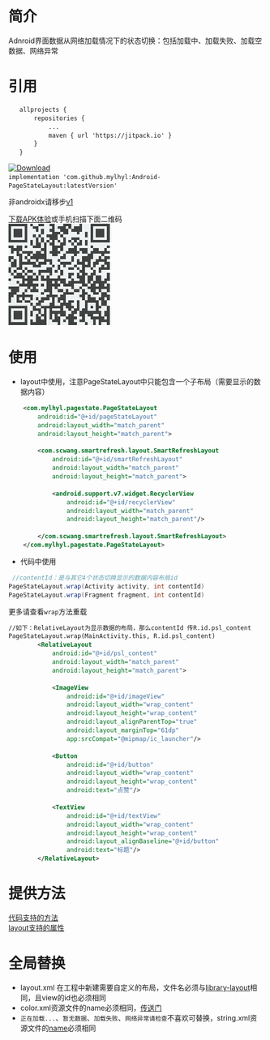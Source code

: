 # 简介
Adnroid界面数据从网络加载情况下的状态切换：包括加载中、加载失败、加载空数据、网络异常

# 引用
 ```xml
	allprojects {
		repositories {
			...
			maven { url 'https://jitpack.io' }
		}
	}
```
 [ ![Download](https://jitpack.io/v/mylhyl/Android-PageStateLayout.svg)](https://jitpack.io/#mylhyl/Android-PageStateLayout)  
 `implementation 'com.github.mylhyl:Android-PageStateLayout:latestVersion'`

 非androidx请移步[v1](https://github.com/mylhyl/Android-PageStateLayout/tree/v1)

 [下载APK体验](https://fir.im/vnqd)或手机扫描下面二维码  
 <img src="preview/qrdown.png"/>

# 使用
* layout中使用，注意PageStateLayout中只能包含一个子布局（需要显示的数据内容）
```xml
    <com.mylhyl.pagestate.PageStateLayout
        android:id="@+id/pageStateLayout"
        android:layout_width="match_parent"
        android:layout_height="match_parent">

        <com.scwang.smartrefresh.layout.SmartRefreshLayout
            android:id="@+id/smartRefreshLayout"
            android:layout_width="match_parent"
            android:layout_height="match_parent">

            <android.support.v7.widget.RecyclerView
                android:id="@+id/recyclerView"
                android:layout_width="match_parent"
                android:layout_height="match_parent"/>

        </com.scwang.smartrefresh.layout.SmartRefreshLayout>
    </com.mylhyl.pagestate.PageStateLayout>
```
* 代码中使用
```java
 //contentId：是与其它4个状态切换显示的数据内容布局id
PageStateLayout.wrap(Activity activity, int contentId)
PageStateLayout.wrap(Fragment fragment, int contentId)
```
更多请查看`wrap`方法重载

```xml
//如下：RelativeLayout为显示数据的布局，那么contentId 传R.id.psl_content
PageStateLayout.wrap(MainActivity.this, R.id.psl_content)
        <RelativeLayout
            android:id="@+id/psl_content"
            android:layout_width="match_parent"
            android:layout_height="match_parent">

            <ImageView
                android:id="@+id/imageView"
                android:layout_width="wrap_content"
                android:layout_height="wrap_content"
                android:layout_alignParentTop="true"
                android:layout_marginTop="61dp"
                app:srcCompat="@mipmap/ic_launcher"/>

            <Button
                android:id="@+id/button"
                android:layout_width="wrap_content"
                android:layout_height="wrap_content"
                android:text="点赞"/>

            <TextView
                android:id="@+id/textView"
                android:layout_width="wrap_content"
                android:layout_height="wrap_content"
                android:layout_alignBaseline="@+id/button"
                android:text="标题"/>
        </RelativeLayout>
```

# 提供方法
[代码支持的方法](https://github.com/mylhyl/Android-PageStateLayout/blob/master/library/src/main/java/com/mylhyl/pagestate/PageState.java)  
[layout支持的属性](https://github.com/mylhyl/Android-PageStateLayout/blob/master/library/src/main/res/values/library_psl_attrs.xml)

# 全局替换
* layout.xml 在工程中新建需要自定义的布局，文件名必须与[library-layout](https://github.com/mylhyl/Android-PageStateLayout/tree/master/library/src/main/res/layout)相同，且view的id也必须相同  
* color.xml资源文件的name必须相同，[传送门](https://github.com/mylhyl/Android-PageStateLayout/blob/master/library/src/main/res/values/library_psl_colors.xml)  
* `正在加载...`、`暂无数据`、`加载失败`、`网络异常请检查`不喜欢可替换，string.xml资源文件的[name](https://github.com/mylhyl/Android-PageStateLayout/blob/master/library/src/main/res/values/library_psl_strings.xml)必须相同
